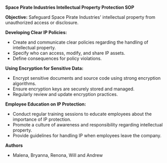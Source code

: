 **Space Pirate Industries Intellectual Property Protection SOP**

**Objective:** Safeguard Space Pirate Industries' intellectual property from unauthorized access or disclosure.

**Developing Clear IP Policies:**
   - Create and communicate clear policies regarding the handling of intellectual property.
   - Specify who can access, modify, and share IP assets.
   - Define consequences for policy violations.

**Using Encryption for Sensitive Data:**
   - Encrypt sensitive documents and source code using strong encryption algorithms.
   - Ensure encryption keys are securely stored and managed.
   - Regularly review and update encryption practices.

**Employee Education on IP Protection:**
   - Conduct regular training sessions to educate employees about the importance of IP protection.
   - Promote a culture of awareness and responsibility regarding intellectual property.
   - Provide guidelines for handling IP when employees leave the company.

**Authors**
- Malena, Bryanna, Renona, Will and Andrew